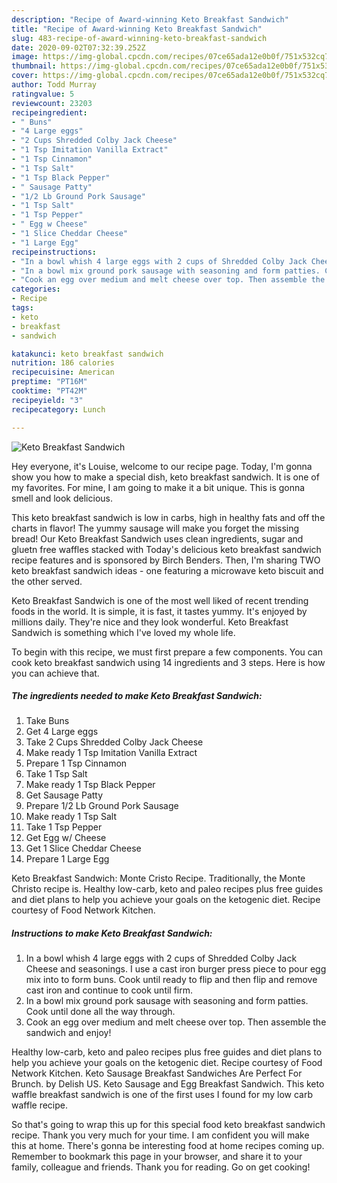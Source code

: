 ```yaml
---
description: "Recipe of Award-winning Keto Breakfast Sandwich"
title: "Recipe of Award-winning Keto Breakfast Sandwich"
slug: 483-recipe-of-award-winning-keto-breakfast-sandwich
date: 2020-09-02T07:32:39.252Z
image: https://img-global.cpcdn.com/recipes/07ce65ada12e0b0f/751x532cq70/keto-breakfast-sandwich-recipe-main-photo.jpg
thumbnail: https://img-global.cpcdn.com/recipes/07ce65ada12e0b0f/751x532cq70/keto-breakfast-sandwich-recipe-main-photo.jpg
cover: https://img-global.cpcdn.com/recipes/07ce65ada12e0b0f/751x532cq70/keto-breakfast-sandwich-recipe-main-photo.jpg
author: Todd Murray
ratingvalue: 5
reviewcount: 23203
recipeingredient:
- " Buns"
- "4 Large eggs"
- "2 Cups Shredded Colby Jack Cheese"
- "1 Tsp Imitation Vanilla Extract"
- "1 Tsp Cinnamon"
- "1 Tsp Salt"
- "1 Tsp Black Pepper"
- " Sausage Patty"
- "1/2 Lb Ground Pork Sausage"
- "1 Tsp Salt"
- "1 Tsp Pepper"
- " Egg w Cheese"
- "1 Slice Cheddar Cheese"
- "1 Large Egg"
recipeinstructions:
- "In a bowl whish 4 large eggs with 2 cups of Shredded Colby Jack Cheese and seasonings. I use a cast iron burger press piece to pour egg mix into to form buns. Cook until ready to flip and then flip and remove cast iron and continue to cook until firm."
- "In a bowl mix ground pork sausage with seasoning and form patties. Cook until done all the way through."
- "Cook an egg over medium and melt cheese over top. Then assemble the sandwich and enjoy!"
categories:
- Recipe
tags:
- keto
- breakfast
- sandwich

katakunci: keto breakfast sandwich 
nutrition: 186 calories
recipecuisine: American
preptime: "PT16M"
cooktime: "PT42M"
recipeyield: "3"
recipecategory: Lunch

---
```



![Keto Breakfast Sandwich](https://img-global.cpcdn.com/recipes/07ce65ada12e0b0f/751x532cq70/keto-breakfast-sandwich-recipe-main-photo.jpg)

Hey everyone, it's Louise, welcome to our recipe page. Today, I'm gonna show you how to make a special dish, keto breakfast sandwich. It is one of my favorites. For mine, I am going to make it a bit unique. This is gonna smell and look delicious.

This keto breakfast sandwich is low in carbs, high in healthy fats and off the charts in flavor! The yummy sausage will make you forget the missing bread! Our Keto Breakfast Sandwich uses clean ingredients, sugar and gluetn free waffles stacked with Today&#39;s delicious keto breakfast sandwich recipe features and is sponsored by Birch Benders. Then, I&#39;m sharing TWO keto breakfast sandwich ideas - one featuring a microwave keto biscuit and the other served.

Keto Breakfast Sandwich is one of the most well liked of recent trending foods in the world. It is simple, it is fast, it tastes yummy. It's enjoyed by millions daily. They're nice and they look wonderful. Keto Breakfast Sandwich is something which I've loved my whole life.


To begin with this recipe, we must first prepare a few components. You can cook keto breakfast sandwich using 14 ingredients and 3 steps. Here is how you can achieve that.

<!--inarticleads1-->

##### The ingredients needed to make Keto Breakfast Sandwich:

1. Take  Buns
1. Get 4 Large eggs
1. Take 2 Cups Shredded Colby Jack Cheese
1. Make ready 1 Tsp Imitation Vanilla Extract
1. Prepare 1 Tsp Cinnamon
1. Take 1 Tsp Salt
1. Make ready 1 Tsp Black Pepper
1. Get  Sausage Patty
1. Prepare 1/2 Lb Ground Pork Sausage
1. Make ready 1 Tsp Salt
1. Take 1 Tsp Pepper
1. Get  Egg w/ Cheese
1. Get 1 Slice Cheddar Cheese
1. Prepare 1 Large Egg


Keto Breakfast Sandwich: Monte Cristo Recipe. Traditionally, the Monte Christo recipe is. Healthy low-carb, keto and paleo recipes plus free guides and diet plans to help you achieve your goals on the ketogenic diet. Recipe courtesy of Food Network Kitchen. 

<!--inarticleads2-->

##### Instructions to make Keto Breakfast Sandwich:

1. In a bowl whish 4 large eggs with 2 cups of Shredded Colby Jack Cheese and seasonings. I use a cast iron burger press piece to pour egg mix into to form buns. Cook until ready to flip and then flip and remove cast iron and continue to cook until firm.
1. In a bowl mix ground pork sausage with seasoning and form patties. Cook until done all the way through.
1. Cook an egg over medium and melt cheese over top. Then assemble the sandwich and enjoy!


Healthy low-carb, keto and paleo recipes plus free guides and diet plans to help you achieve your goals on the ketogenic diet. Recipe courtesy of Food Network Kitchen. Keto Sausage Breakfast Sandwiches Are Perfect For Brunch. by Delish US. Keto Sausage and Egg Breakfast Sandwich. This keto waffle breakfast sandwich is one of the first uses I found for my low carb waffle recipe. 

So that's going to wrap this up for this special food keto breakfast sandwich recipe. Thank you very much for your time. I am confident you will make this at home. There's gonna be interesting food at home recipes coming up. Remember to bookmark this page in your browser, and share it to your family, colleague and friends. Thank you for reading. Go on get cooking!
